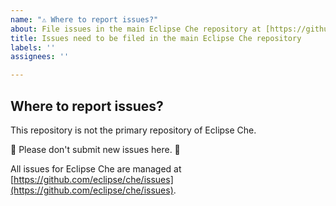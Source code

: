 ```yaml
---
name: "⚠️ Where to report issues?"
about: File issues in the main Eclipse Che repository at [https://github.com/eclipse/che/issues](https://github.com/eclipse/che/issues).
title: Issues need to be filed in the main Eclipse Che repository
labels: ''
assignees: ''

---
```


## Where to report issues?

This repository is not the primary repository of Eclipse Che.

🚨 Please don't submit new issues here. 🚨

All issues for Eclipse Che are managed at [https://github.com/eclipse/che/issues](https://github.com/eclipse/che/issues).
